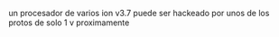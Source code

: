 un procesador de varios ion v3.7 puede ser hackeado por unos de los protos de solo 1 v
proximamente
